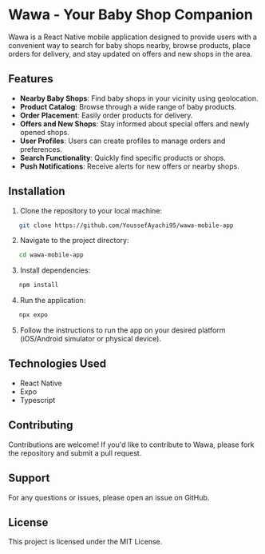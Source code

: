 # Wawa - Your Baby Shop Companion

Wawa is a React Native mobile application designed to provide users with a convenient way to search for baby shops nearby, browse products, place orders for delivery, and stay updated on offers and new shops in the area.

## Features

- **Nearby Baby Shops**: Find baby shops in your vicinity using geolocation.
- **Product Catalog**: Browse through a wide range of baby products.
- **Order Placement**: Easily order products for delivery.
- **Offers and New Shops**: Stay informed about special offers and newly opened shops.
- **User Profiles**: Users can create profiles to manage orders and preferences.
- **Search Functionality**: Quickly find specific products or shops.
- **Push Notifications**: Receive alerts for new offers or nearby shops.

## Installation

1. Clone the repository to your local machine:

```bash
   git clone https://github.com/YoussefAyachi95/wawa-mobile-app
```

2. Navigate to the project directory:

```bash
   cd wawa-mobile-app
```

3. Install dependencies:

```bash
   npm install
```

4. Run the application:

```bash
   npx expo
```

5. Follow the instructions to run the app on your desired platform (iOS/Android simulator or physical device).

## Technologies Used
- React Native
- Expo 
- Typescript

## Contributing
Contributions are welcome! If you'd like to contribute to Wawa, please fork the repository and submit a pull request.

## Support
For any questions or issues, please open an issue on GitHub.

## License
This project is licensed under the MIT License.

